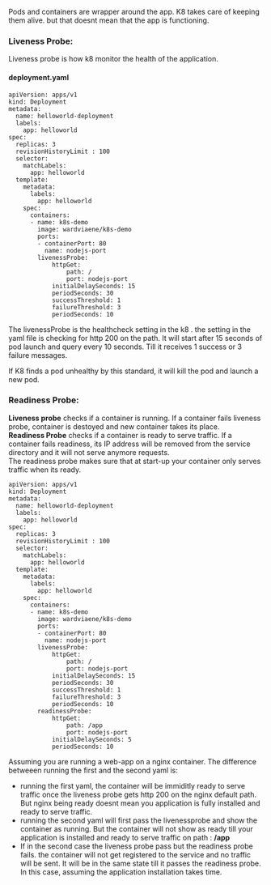 Pods and containers are wrapper around the app. K8 takes care of keeping them alive. but that doesnt mean that the app is functioning.

### Liveness Probe:
Liveness probe is how k8 monitor the health of the application.

#### deployment.yaml
```
apiVersion: apps/v1
kind: Deployment
metadata:
  name: helloworld-deployment
  labels:
    app: helloworld
spec:
  replicas: 3
  revisionHistoryLimit : 100
  selector:
    matchLabels:
      app: helloworld
  template:
    metadata:
      labels:
        app: helloworld
    spec:
      containers:
      - name: k8s-demo
        image: wardviaene/k8s-demo
        ports:
        - containerPort: 80
          name: nodejs-port
        livenessProbe:
            httpGet:
                path: /
                port: nodejs-port
            initialDelaySeconds: 15
            periodSeconds: 30
            successThreshold: 1
            failureThreshold: 3
            periodSeconds: 10
```
The livenessProbe is the healthcheck setting in the k8 . the setting in the yaml file is checking for http 200 on the path. It will start after 15 seconds of pod launch and query every 10 seconds. Till it receives 1 success or 3 failure messages.

If K8 finds a pod unhealthy by this standard, it will kill the pod and launch a new pod.

### Readiness Probe: 
**Liveness probe** checks if a container is running. If a container fails liveness probe, container is destoyed and new container takes its place.  
**Readiness Probe** checks if a container is ready to serve traffic. If a container fails readiness, its IP address will be removed from the service directory and it will not serve anymore requests.  
The readiness probe makes sure that at start-up your container only serves traffic when its ready.
```
apiVersion: apps/v1
kind: Deployment
metadata:
  name: helloworld-deployment
  labels:
    app: helloworld
spec:
  replicas: 3
  revisionHistoryLimit : 100
  selector:
    matchLabels:
      app: helloworld
  template:
    metadata:
      labels:
        app: helloworld
    spec:
      containers:
      - name: k8s-demo
        image: wardviaene/k8s-demo
        ports:
        - containerPort: 80
          name: nodejs-port
        livenessProbe:
            httpGet:
                path: /
                port: nodejs-port
            initialDelaySeconds: 15
            periodSeconds: 30
            successThreshold: 1
            failureThreshold: 3
            periodSeconds: 10
        readinessProbe:
            httpGet:
                path: /app
                port: nodejs-port
            initialDelaySeconds: 5
            periodSeconds: 10
```

Assuming you are running a web-app on a nginx container.
The difference betweeen running the first and the second yaml is:
- running the first yaml, the container will be immiditly ready to serve traffic once the liveness probe gets http 200 on the nginx default path. But nginx being ready doesnt mean you application is fully installed and ready to serve traffic.
- running the second yaml will first pass the livenessprobe and show the container as running. But the container will not show as ready till your application is installed and ready to serve traffic on path : **/app**
- If in the second case the liveness probe pass but the readiness probe fails. the container will not get registered to the service and no traffic will be sent. It will be in the same state till it passes the readiness probe. In this case, assuming the application installation takes time.



